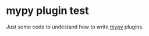 # mypy plugin test

Just some code to undestand how to write [mypy](https://mypy.readthedocs.io/en/stable/index.html) plugins.
